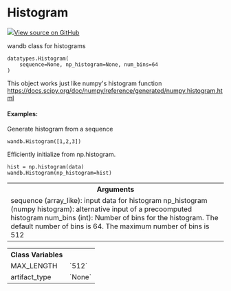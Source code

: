 # Histogram

<!-- Insert buttons and diff -->


[![](https://www.tensorflow.org/images/GitHub-Mark-32px.png)View source on GitHub](https://www.github.com/wandb/client/tree/master/wandb/data_types.py#L218-L284)




wandb class for histograms

<pre class="devsite-click-to-copy prettyprint lang-py tfo-signature-link">
<code>datatypes.Histogram(
    sequence=None, np_histogram=None, num_bins=64
)
</code></pre>



<!-- Placeholder for "Used in" -->

This object works just like numpy's histogram function
https://docs.scipy.org/doc/numpy/reference/generated/numpy.histogram.html

#### Examples:

Generate histogram from a sequence
```
wandb.Histogram([1,2,3])
```

Efficiently initialize from np.histogram.
```
hist = np.histogram(data)
wandb.Histogram(np_histogram=hist)
```



<!-- Tabular view -->
<table>
<tr><th>Arguments</th></tr>
<tr>
<td>
sequence (array_like): input data for histogram
np_histogram (numpy histogram): alternative input of a precoomputed histogram
num_bins (int): Number of bins for the histogram.  The default number of bins
is 64.  The maximum number of bins is 512
</td>
</tr>

</table>





<!-- Tabular view -->
<table>
<tr><th>Class Variables</th></tr>

<tr>
<td>
MAX_LENGTH<a id="MAX_LENGTH"></a>
</td>
<td>
`512`
</td>
</tr><tr>
<td>
artifact_type<a id="artifact_type"></a>
</td>
<td>
`None`
</td>
</tr>
</table>

